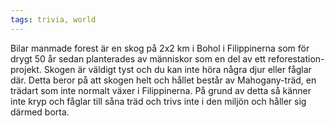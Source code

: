 ```yaml
---
tags: trivia, world
---
```


Bilar manmade forest är en skog på 2x2 km i Bohol i Filippinerna som för drygt 50 år sedan planterades av människor som en del av ett reforestation-projekt. Skogen är väldigt tyst och du kan inte höra några djur eller fåglar där. Detta beror på att skogen helt och hållet består av Mahogany-träd, en trädart som inte normalt växer i Filippinerna. På grund av detta så känner inte kryp och fåglar till såna träd och trivs inte i den miljön och håller sig därmed borta.